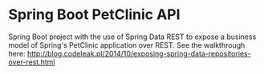 Spring Boot PetClinic API
=========================

Spring Boot project with the use of Spring Data REST to expose a business model of Spring's PetClinic application over REST. See the walkthrough here: http://blog.codeleak.pl/2014/10/exposing-spring-data-repositories-over-rest.html
